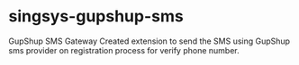 # singsys-gupshup-sms
GupShup SMS Gateway
Created extension to send the SMS using GupShup sms provider on registration process for verify phone number.
